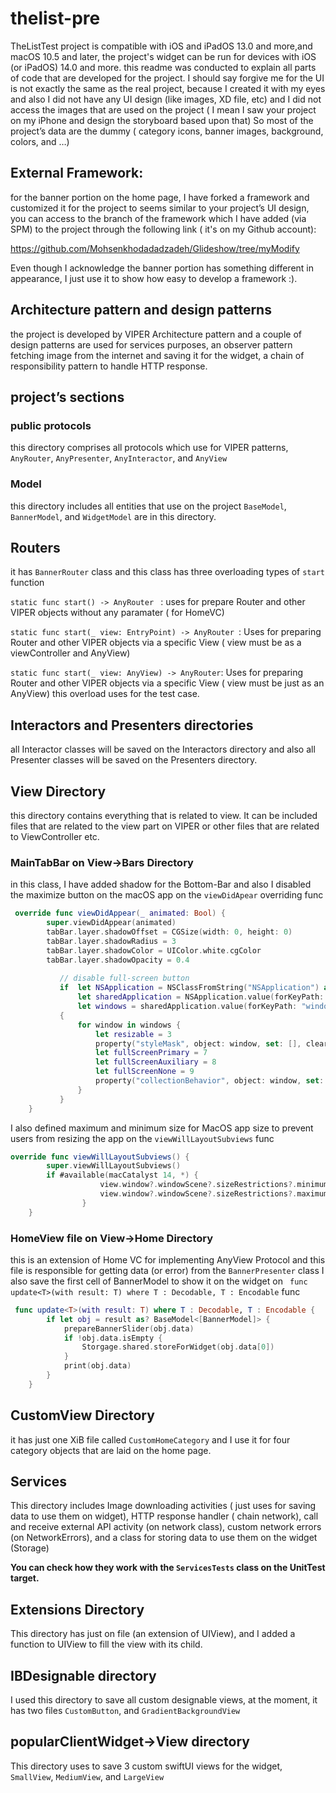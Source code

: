 # thelist-pre

TheListTest project is compatible with iOS and iPadOS 13.0 and more,and macOS 10.5 and later, the project's widget can be run for devices with iOS (or iPadOS) 14.0 and more. this readme was conducted to explain all parts of code that are developed for the project.
I should say forgive me for the UI is not exactly the same as the real project, because I created it with my eyes and also I did not have any UI design (like images, XD file, etc) and I did not access the images that are used on the project ( I mean I saw your project on my iPhone and design the storyboard based upon that)
So most of the project’s data are the dummy ( category icons, banner images,  background, colors, and …)

## External Framework:
 for the banner portion on the home page, I have forked a framework and customized it for the project to seems similar to your project’s UI design, you can access to the branch of the framework which I have added (via SPM) to the project through the following link ( it's on my Github account):

https://github.com/Mohsenkhodadadzadeh/Glideshow/tree/myModify

Even though I acknowledge the banner portion has something different in appearance, I just use it to show how easy to develop a framework :).



## Architecture pattern and design patterns

the project is developed by VIPER Architecture pattern and a couple of design patterns are used for services purposes, an observer pattern fetching image from the internet and saving it for the widget, a chain of responsibility pattern to handle HTTP response.


## project’s sections

### public protocols

this directory comprises all protocols which use for VIPER patterns, `AnyRouter`, `AnyPresenter`, `AnyInteractor`, and `AnyView`



### Model

this directory includes all entities that use on the project `BaseModel`, `BannerModel`, and `WidgetModel` are in this directory.




## Routers
it has `BannerRouter` class and this class has three overloading types of `start` function

`static func start() -> AnyRouter ` : uses for prepare Router and other VIPER objects without any paramater ( for HomeVC)

`static func start(_ view: EntryPoint) -> AnyRouter `: Uses for preparing Router and other VIPER objects via a specific View ( view must be as a viewController and AnyView)

`static func start(_ view: AnyView) -> AnyRouter`: Uses for preparing Router and other VIPER objects via a specific View ( view must be just as an AnyView) this overload uses for the test case.




## Interactors and Presenters directories
all Interactor classes will be saved on the Interactors directory and also all Presenter classes will be saved on the Presenters directory.




## View Directory
this directory contains everything that is related to view. It can be included files that are related to the view part on VIPER or other files that are related to ViewController etc.

### MainTabBar on View->Bars Directory

in this class, I have added shadow for the Bottom-Bar and also I disabled the maximize button on the macOS app on the `viewDidApear` overriding func

```Swift
 override func viewDidAppear(_ animated: Bool) {
        super.viewDidAppear(animated)
        tabBar.layer.shadowOffset = CGSize(width: 0, height: 0)
        tabBar.layer.shadowRadius = 3
        tabBar.layer.shadowColor = UIColor.white.cgColor
        tabBar.layer.shadowOpacity = 0.4
        
           // disable full-screen button
           if  let NSApplication = NSClassFromString("NSApplication") as? NSObject.Type,
               let sharedApplication = NSApplication.value(forKeyPath: "sharedApplication") as? NSObject,
               let windows = sharedApplication.value(forKeyPath: "windows") as? [NSObject]
           {
               for window in windows {
                   let resizable = 3
                   property("styleMask", object: window, set: [], clear: [resizable])
                   let fullScreenPrimary = 7
                   let fullScreenAuxiliary = 8
                   let fullScreenNone = 9
                   property("collectionBehavior", object: window, set: [fullScreenNone], clear: [fullScreenPrimary, fullScreenAuxiliary])
               }
           }
    }
```

I also defined maximum and minimum size for MacOS app size to prevent users from resizing the app on the `viewWillLayoutSubviews` func

```Swift
override func viewWillLayoutSubviews() {
        super.viewWillLayoutSubviews()
        if #available(macCatalyst 14, *) {
                    view.window?.windowScene?.sizeRestrictions?.minimumSize = CGSize(width: 500, height: 850)
                    view.window?.windowScene?.sizeRestrictions?.maximumSize = CGSize(width: 500, height: 850)
                }
    }
```


### HomeView file on View->Home Directory

this is an extension of Home VC for implementing AnyView Protocol and this file is responsible for getting data (or error) from the `BannerPresenter` class
I also save the first cell of BannerModel to show it on the widget on ` func update<T>(with result: T) where T : Decodable, T : Encodable` func

```Swift
 func update<T>(with result: T) where T : Decodable, T : Encodable {
        if let obj = result as? BaseModel<[BannerModel]> {
            prepareBannerSlider(obj.data)
            if !obj.data.isEmpty {
                Storgage.shared.storeForWidget(obj.data[0])
            }
            print(obj.data)
        }
    }
```




## CustomView Directory
it has just one XiB file called `CustomHomeCategory` and I use it for four category objects that are laid on the home page.



## Services
This directory includes Image downloading activities ( just uses for saving data to use them on widget), HTTP response handler ( chain network), call and receive external API activity (on network class), custom network errors (on NetworkErrors), and a class for storing data to use them on the widget (Storage)

**You can check how they work with the `ServicesTests` class on the UnitTest target.**




## Extensions Directory
This directory has just on file (an extension of UIView), and I added a function to UIView to fill the view with its child.




## IBDesignable directory

I used this directory to save all custom designable views, at the moment, it has two files `CustomButton`, and `GradientBackgroundView`




## popularClientWidget->View directory

This directory uses to save 3 custom swiftUI views for the widget, `SmallView`, `MediumView`, and `LargeView`

